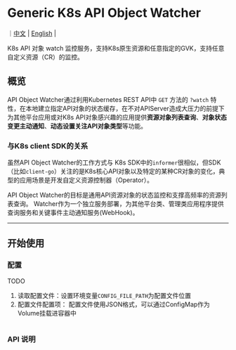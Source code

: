 # Generic K8s API Object Watcher
｜[中文](./README.md) | [English](./README.en.md) |

K8s API 对象 watch 监控服务，支持K8s原生资源和任意指定的GVK，支持任意自定义资源（CR）的监控。

## 概览
API Object Watcher通过利用Kubernetes REST API中 `GET` 方法的 `?watch` 特性，在本地建立指定API对象的状态缓存，在不对APIServer造成大压力的前提下为其他平台应用或对K8s API对象感兴趣的应用提供**资源对象列表查询**、**对象状态变更主动通知**、**动态设置关注API对象类型**等功能。


### 与K8s client SDK的关系
虽然API Object Watcher的工作方式与 K8s SDK中的`informer`很相似，但SDK（比如`client-go`）关注的是K8s核心API对象以及特定的某种CR对象的变化，典型的应用场景是开发自定义资源控制器（Operator）。 

API Object Watcher的目标是通用API资源对象的状态监控和支撑高频率的资源列表查询。 Watcher作为一个独立服务部署，为其他平台类、管理类应用程序提供查询服务和关键事件主动通知服务(WebHook)。

---
## 开始使用
### 配置
 TODO
 1. 读取配置文件：设置环境变量`CONFIG_FILE_PATH`为配置文件位置
 2. 配置文件配置项：
    配置文件使用JSON格式，可以通过ConfigMap作为Volume挂载进容器中
 ```json

 ```


### API 说明